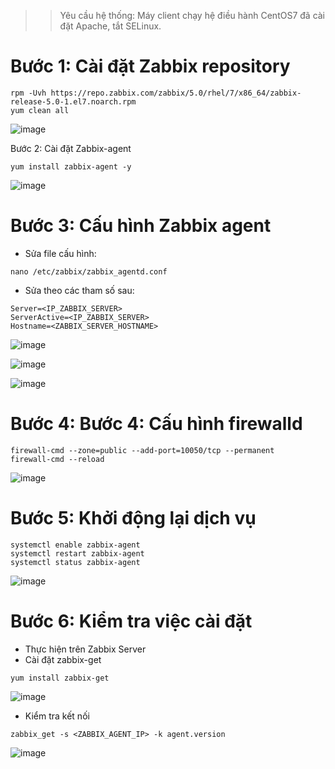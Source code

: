 >> Yêu cầu hệ thống: Máy client chạy hệ điều hành CentOS7 đã cài đặt Apache, tắt SELinux.
# Bước 1: Cài đặt Zabbix repository
```
rpm -Uvh https://repo.zabbix.com/zabbix/5.0/rhel/7/x86_64/zabbix-release-5.0-1.el7.noarch.rpm
yum clean all
```
![image](https://user-images.githubusercontent.com/110179869/194795422-5976a585-8f5c-4066-aa63-c64721bc02da.png)

Bước 2: Cài đặt Zabbix-agent
```
yum install zabbix-agent -y
```
![image](https://user-images.githubusercontent.com/110179869/194795474-42a8ae62-0778-47a3-9857-cb370ba38e89.png)

# Bước 3: Cấu hình Zabbix agent
- Sửa file cấu hình:
```
nano /etc/zabbix/zabbix_agentd.conf
```

- Sửa theo các tham số sau:
```
Server=<IP_ZABBIX_SERVER>
ServerActive=<IP_ZABBIX_SERVER>
Hostname=<ZABBIX_SERVER_HOSTNAME>
```

![image](https://user-images.githubusercontent.com/110179869/194795804-2ae8c9b4-def6-4727-a3a4-f20224aabf48.png)

![image](https://user-images.githubusercontent.com/110179869/194795885-202c2ea6-a176-440a-914b-fb6d0f76c128.png)

![image](https://user-images.githubusercontent.com/110179869/194795967-e59c85ac-f5bb-42e9-920f-fb849d8800c4.png)

# Bước 4: Bước 4: Cấu hình firewalld
```
firewall-cmd --zone=public --add-port=10050/tcp --permanent
firewall-cmd --reload
```
![image](https://user-images.githubusercontent.com/110179869/194796060-1f2341c0-bf89-4162-9422-95adb604ec83.png)

# Bước 5: Khởi động lại dịch vụ
```
systemctl enable zabbix-agent
systemctl restart zabbix-agent
systemctl status zabbix-agent
```
![image](https://user-images.githubusercontent.com/110179869/194796100-c340e043-e919-4c93-9af5-142bdb3d0c08.png)

# Bước 6: Kiểm tra việc cài đặt
- Thực hiện trên Zabbix Server
- Cài đặt zabbix-get
```
yum install zabbix-get
```
![image](https://user-images.githubusercontent.com/110179869/194796190-9d4d5b67-b191-4b92-91bb-098aa26c8f16.png)

- Kiểm tra kết nối
```
zabbix_get -s <ZABBIX_AGENT_IP> -k agent.version
``` 
![image](https://user-images.githubusercontent.com/110179869/194796279-a0f7b36f-fed9-4865-a185-f7eec8a3fd3c.png)




